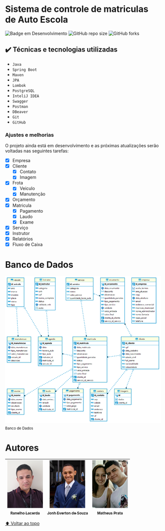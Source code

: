 # Sistema de controle de matriculas de Auto Escola

![Badge em Desenvolvimento](http://img.shields.io/static/v1?label=STATUS&message=EM%20DESENVOLVIMENTO&color=GREEN&style=for-the-badge)
![GitHub repo size](https://img.shields.io/github/repo-size/iuricode/README-template?style=for-the-badge)
![GitHub forks](https://img.shields.io/github/forks/iuricode/README-template?style=for-the-badge)

## ✔️ Técnicas e tecnologias utilizadas

- ``Java``
- ``Spring Boot``
- ``Maven``
- ``JPA``
- ``Lombok``
- ``PostgreSQL``
- ``InteliJ IDEA``
- ``Swagger``
- ``Postman``
- ``DBeaver``
- ``Git``
- ``GitHub``

### Ajustes e melhorias

O projeto ainda está em desenvolvimento e as próximas atualizações serão voltadas nas seguintes tarefas:

- [X] Empresa
- [X] Cliente
  - [X] Contato
  - [x] Imagem
- [X] Frota
  - [X] Veiculo
  - [X] Manutenção
- [X] Orçamento
- [X] Matricula
  - [x] Pagamento
  - [x] Laudo
  - [x] Exame
- [X] Serviço
- [X] Instrutor
- [x] Relatórios
- [x] Fluxo de Caixa
  
# Banco de Dados
<img src="Banco.png" width=800><br><sub>Banco de Dados</sub>

# Autores

| [<img src="perfil2.jpg" width=115><br><sub>Ranelho Lacerda</sub>](https://github.com/ranelho) | [<img src="john.jpeg" width=115><br><sub>Jonh Everton de Souza</sub>](https://github.com/JohnEverton-Dev) | [<img src="matheus.png" width=115><br><sub>Matheus Prata</sub>](https://github.com/matheusprata) |
|:---------------------------------------------------------------------------------------------:|:---------------------------------------------------------------------------------------------------------:|:-----------------------------------------------------------------------------------------------:|

[⬆ Voltar ao topo](https://github.com/ranelho/auto-escola)<br>